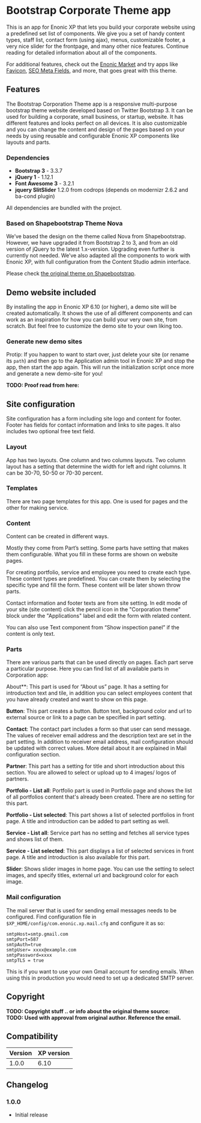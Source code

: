 # Bootstrap Corporate Theme app

This is an app for Enonic XP that lets you build your corporate website using a predefined set list of components. We give you a set of handy content types, staff list, contact form (using ajax), menus, customizable footer, a very nice slider for the frontpage, and many other nice features. Continue reading for detailed information about all of the components.

For additional features, check out the [Enonic Market](https://market.enonic.com/) and try apps like [Favicon](https://market.enonic.com/vendors/selbekk/io.selbekk.favicon), [SEO Meta Fields](https://market.enonic.com/vendors/enonic/com.enonic.app.metafields), and more, that goes great with this theme.

## Features

The Bootstrap Corporation Theme app is a responsive multi-purpose bootstrap theme website developed based on Twitter Bootstrap 3. It can be used for building a corporate, small business, or startup, website. It has different features and looks perfect on all devices. It is also customizable and you can change the content and design of the pages based on your needs by using reusable and configurable Enonic XP components like layouts and parts.

### Dependencies

* **Bootstrap 3** - 3.3.7
* **jQuery 1** - 1.12.1
* **Font Awesome 3** - 3.2.1
* **jquery SlitSlider** 1.2.0 from codrops (depends on modernizr 2.6.2 and ba-cond plugin)

All dependencies are bundled with the project.

### Based on Shapebootstrap Theme Nova

We’ve based the design on the theme called Nova from Shapebootstrap. However, we have upgraded it from Bootstrap 2 to 3, and from an old version of jQuery to the latest 1.x-version. Upgrading even further is currently not needed. We’ve also adapted all the components to work with Enonic XP, with full configuration from the Content Studio admin interface.

Please check [the original theme on Shapebootstrap](https://shapebootstrap.net/item/1524969-nova-multipurpose-site-template).

## Demo website included

By installing the app in Enonic XP 6.10 (or higher), a demo site will be created automatically. It shows the use of all different components and can work as an inspiration for how you can build your very own site, from scratch. But feel free to customize the demo site to your own liking too.

### Generate new demo sites

Protip: If you happen to want to start over, just delete your site (or rename its `path`) and then go to the Application admin tool in Enonic XP and stop the app, then start the app again. This will run the initialization script once more and generate a new demo-site for you!

**TODO: Proof read from here:**

## Site configuration
Site configuration has a form including site logo and content for footer. Footer has fields for contact information and links to site pages. It also includes two optional free text field.

### Layout
App has two layouts. One column and two columns layouts. Two column layout has a setting that determine the width for left and right columns. It can be 30-70, 50-50 or 70-30 percent.

### Templates
There are two page templates for this app. One is used for pages and the other for making service.

### Content
Content can be created in different ways.

Mostly they come from Part’s setting. Some parts have setting that makes them configurable. What you fill in these forms are shown on website pages.

For creating portfolio, service and employee you need to create each type. These content types are predefined. You can create them by selecting the specific type and fill the form. These content will be later shown throw parts.

Contact information and footer texts are from site setting. In edit mode of your site (site content) click the pencil icon in the "Corporation theme" block under the "Applications" label and edit the form with related content.

You can also use Text component from “Show inspection panel” if the content is only text.

### Parts
There are various parts that can be used directly on pages. Each part serve a particular purpose. Here you can find list of all available parts in Corporation app:

About**: This part is used for “About us” page. It has a setting for introduction text and tile, in addition you can select employees content that you have already created and  want to show on this page.

**Button**: This part creates a button. Button text, background color and url to external source or link to a page can be specified in part setting.

**Contact**: The contact part includes a form so that user can send message. The values of receiver email address and the description text are set in the part setting. In addition to receiver email address, mail configuration should be updated with correct values. More detail about it are explained in Mail configuration section.

**Partner**: This part has a setting for title and short introduction about this section. You are allowed to select or upload up to 4 images/ logos of partners.

**Portfolio - List all**: Portfolio part is used in Portfolio page and shows the list of all portfolios content that's already been created. There are no setting for this part.

**Portfolio - List selected**:  This part shows a list of selected portfolios in front page. A title and introduction can be added to part setting as well.

**Service - List all**: Service part has no setting and fetches all service types and shows list of them.

**Service - List selected**: This part displays a list of selected services in front page. A title and introduction is also available for this part.

**Slider**: Shows slider images in home page. You can use the setting to select images, and specify titles, external url and background color for each image.

### Mail configuration
The mail server that is used for sending email messages needs to be configured. Find configuration file in `$XP_HOME/config/com.enonic.xp.mail.cfg` and configure it as so:

```
smtpHost=smtp.gmail.com
smtpPort=587
smtpAuth=true
smtpUser= xxxx@example.com
smtpPassword=xxxx
smtpTLS = true
```

This is if you want to use your own Gmail account for sending emails. When using this in production you would need to set up a dedicated SMTP server.

## Copyright
**TODO: Copyright stuff .. or info about the original theme source:**  
**TODO: Used with approval from original author. Reference the email.**  

## Compatibility

| Version       | XP version |
| ------------- | ---------- |
| 1.0.0         | 6.10      |

## Changelog

### 1.0.0

* Initial release
